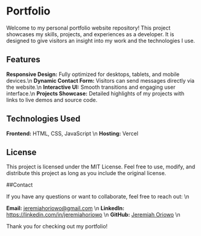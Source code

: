# Portfolio
Welcome to my personal portfolio website repository! This project showcases my skills, projects, and experiences as a developer. It is designed to give visitors an insight into my work and the technologies I use.

## Features
**Responsive Design:** Fully optimized for desktops, tablets, and mobile devices.\\n
**Dynamic Contact Form:** Visitors can send messages directly via the website.\\n
**Interactive UI:** Smooth transitions and engaging user interface.\\n
**Projects Showcase:** Detailed highlights of my projects with links to live demos and source code.

## Technologies Used
**Frontend:** HTML, CSS, JavaScript \\n
**Hosting:** Vercel

## License
This project is licensed under the MIT License. Feel free to use, modify, and distribute this project as long as you include the original license.

##Contact

If you have any questions or want to collaborate, feel free to reach out: \\n

**Email:** jeremiahoriowo@gmail.com \\n
**LinkedIn:** https://linkedin.com/in/jeremiahoriowo \\n
**GitHub:** [Jeremiah Oriowo](https://github.com/jeremiahoriowo) \\n

Thank you for checking out my portfolio!
